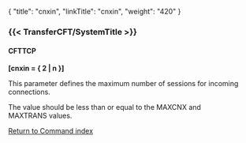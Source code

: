 {
    "title": "cnxin",
    "linkTitle": "cnxin",
    "weight": "420"
}<span id="cnxin"></span>

### {{< TransferCFT/SystemTitle  >}}

#### CFTTCP

****\[cnxin = { 2 | n }\]****

This parameter defines the maximum number of sessions for incoming connections.

The value should be less than or equal to the MAXCNX and MAXTRANS values.

[Return to Command index](../../)
